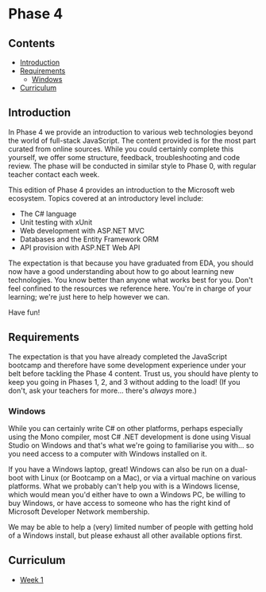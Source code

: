 # Phase 4

## Contents

 - [Introduction](#introduction)
 - [Requirements](#requirements)
   - [Windows](#windows)
 - [Curriculum](#curriculum)


## Introduction

In Phase 4 we provide an introduction to various web technologies beyond the world of full-stack JavaScript. The content provided is for the most part curated from online sources. While you could certainly complete this yourself, we offer some structure, feedback, troubleshooting and code review. The phase will be conducted in similar style to Phase 0, with regular teacher contact each week.

This edition of Phase 4 provides an introduction to the Microsoft web ecosystem. Topics covered at an introductory level include:

 - The C# language
 - Unit testing with xUnit
 - Web development with ASP.NET MVC
 - Databases and the Entity Framework ORM
 - API provision with ASP.NET Web API

The expectation is that because you have graduated from EDA, you should now have a good understanding about how to go about learning new technologies. You know better than anyone what works best for you. Don't feel confined to the resources we reference here. You're in charge of your learning; we're just here to help however we can.

Have fun!


## Requirements

The expectation is that you have already completed the JavaScript bootcamp and therefore have some development experience under your belt before tackling the Phase 4 content. Trust us, you should have plenty to keep you going in Phases 1, 2, and 3 without adding to the load! (If you don't, ask your teachers for more... there's _always_ more.)


### Windows

While you can certainly write C# on other platforms, perhaps especially using the Mono compiler, most C# .NET development is done using Visual Studio on Windows and that's what we're going to familiarise you with... so you need access to a computer with Windows installed on it.

If you have a Windows laptop, great! Windows can also be run on a dual-boot with Linux (or Bootcamp on a Mac), or via a virtual machine on various platforms. What we probably can't help you with is a Windows license, which would mean you'd either have to own a Windows PC, be willing to buy Windows, or have access to someone who has the right kind of Microsoft Developer Network membership.

We may be able to help a (very) limited number of people with getting hold of a Windows install, but please exhaust all other available options first.


## Curriculum

 - [Week 1](week1/README.md)
